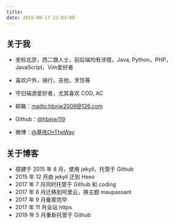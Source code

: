 ```yaml
---
title: 
date: 2016-08-17 21:03:08
---
```


## 关于我

* 坐标北京，西二旗人士，前后端均有涉猎，Java, Python，PHP，JavaScript，Vim爱好者
* 喜欢户外，骑行，吉他，烹饪等
* 守旧端游爱好者，尤其喜欢 COD, AC


* 邮箱：<mailto:hbxjw2009@126.com> 
* Github：[@hbxjw119](https://github.com/hbxjw119)
* 微博：[@基伟OnTheWay](http://weibo.com/hbxjw119/home)

## 关于博客

* 搭建于 2015 年 8 月，使用 jekyll，托管于 Github
* 2015 年 12 月由 jekyll 迁到 Hexo
* 2017 年 7 月同时托管于 Github 和 coding
* 2017 年 8 月迁移到阿里云，换主题 maupassant
* 2017 年 9 月备案完毕
* 2017 年 11 月全站 https
* 2019 年 5 月重新托管于 Github

